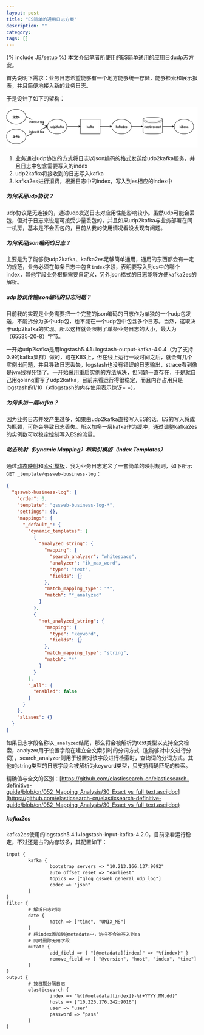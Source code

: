 ```yaml
---
layout: post
title: "ES简单的通用日志方案"
description: ""
category: 
tags: []
---
```

{% include JB/setup %}
本文介绍笔者所使用的ES简单通用的应用日dudp志方案。

首先说明下需求：业务日志希望能够有一个地方能够统一存储，能够检索和展示报表，并且简便地接入新的业务日志。

于是设计了如下的架构：

![](/assets/img/201710010101.png)

1. 业务通过udp协议的方式将日志以json编码的格式发送给udp2kafka服务，并且日志中包含需要写入的index
1. udp2kafka将接收到的日志写入kafka
1. kafka2es进行消费，根据日志中的index，写入到es相应的index中

<!--more-->

##### 为何采用udp协议？

udp协议是无连接的，通过udp发送日志对应用性能影响较小。虽然udp可能会丢包，但对于日志来说是可接受少量丢包的，并且如果udp2kafka与业务部署在同一机房，基本是不会丢包的，目前从我的使用情况看没发现有问题。

##### 为何采用json编码的日志？

主要是为了能够使udp2kafka、kafka2es足够简单通用，通用的东西都会有一定的规范，业务必须在每条日志中包含`index`字段，表明要写入到es中的哪个index，其他字段业务根据需要自定义，另外json格式的日志能够方便kafka2es的解析。

##### udp协议传输json编码的日志问题？

目前我的实现是业务需要把一个完整的json编码的日志作为单独的一个udp包发送，不能拆分为多个udp包，也不能在一个udp包中包含多个日志。当然，这取决于udp2kafka的实现。所以这样就会限制了单条业务日志的大小，最大为（65535-20-8）字节。

一开始udp2kafka是用logstash5.4.1+logstash-output-kafka-4.0.4（为了支持0.9的kafka集群）做的，跑在K8S上，但在线上运行一段时间之后，就会有几个实例出问题，并且导致日志丢失，logstash也没有错误的日志输出，strace看到像是jvm线程死锁了。一开始采用重启实例的方法解决，但问题一直存在，于是就自己用golang重写了udp2kafka，目前来看运行得很稳定，而且内存占用只是logstash的1/10（对logstash的内存使用表示惊讶= =）。

##### 为何多加一层kafka？

因为业务日志并发产生过多，如果由udp2kafka直接写入ES的话，ES的写入将成为瓶颈，可能会导致日志丢失。所以加多一层kafka作为缓冲，通过调整kafka2es的实例数可以稳定控制写入ES的流量。

##### 动态映射（Dynamic Mapping）和索引模板（Index Templates）

通过[动态映射](https://www.elastic.co/guide/en/elasticsearch/reference/current/dynamic-mapping.html)和[索引模板](https://www.elastic.co/guide/en/elasticsearch/reference/current/indices-templates.html#indices-templates)，我为业务日志定义了一套简单的映射规则，如下所示`GET _template/qssweb-business-log`：

```json
{
  "qssweb-business-log": {
    "order": 0,
    "template": "qssweb-business-log-*",
    "settings": {},
    "mappings": {
      "_default_": {
        "dynamic_templates": [
          {
            "analyzed_string": {
              "mapping": {
                "search_analyzer": "whitespace",
                "analyzer": "ik_max_word",
                "type": "text",
                "fields": {}
              },
              "match_mapping_type": "*",
              "match": "*_analyzed"
            }
          },
          {
            "not_analyzed_string": {
              "mapping": {
                "type": "keyword",
                "fields": {}
              },
              "match_mapping_type": "string",
              "match": "*"
            }
          }
        ],
        "_all": {
          "enabled": false
        }
      }
    },
    "aliases": {}
  }
}
```
如果日志字段名称以`_analyzed`结尾，那么将会被解析为text类型以支持全文检索，analyzer用于设置字段在建立全文索引时的分词方式（[ik](https://github.com/medcl/elasticsearch-analysis-ik)能够对中文进行分词），search_analyzer则用于设置对该字段进行检索时，查询词的分词方式。其他的string类型的日志字段会被解析为keyword类型，只支持精确匹配的检索。

精确值与全文的区别：[https://github.com/elasticsearch-cn/elasticsearch-definitive-guide/blob/cn/052_Mapping_Analysis/30_Exact_vs_full_text.asciidoc](https://github.com/elasticsearch-cn/elasticsearch-definitive-guide/blob/cn/052_Mapping_Analysis/30_Exact_vs_full_text.asciidoc)

##### kafka2es

kafka2es使用的logstash5.4.1+logstash-input-kafka-4.2.0，目前来看运行稳定，不过还是占的内存较多，其配置如下：

```plain
input {
        kafka {
                bootstrap_servers => "10.213.166.137:9092"
                auto_offset_reset => "earliest"
                topics => ["qlog_qssweb_general_udp_log"]
                codec => "json"
        }
}
filter {
        # 解析日志时间
        date {
                match => ["time", "UNIX_MS"]
        }
        # 将index添加到@metadata中，这样不会被写入到es
        # 同时删除无用字段
        mutate {
                add_field => { "[@metadata][index]" => "%{index}" }
                remove_field => [ "@version", "host", "index", "time"]
        }
}
output {
        # 按日期分隔日志
        elasticsearch {
                index => "%{[@metadata][index]}-%{+YYYY.MM.dd}"
                hosts => ["10.226.176.242:9016"]
                user => "user"
                password => "pass"
        }
}
```